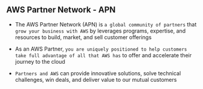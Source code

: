 ## AWS Partner Network - APN

- The AWS Partner Network (APN) is `a global community of partners` that `grow your business with AWS` by leverages programs, expertise, and resources to build, market, and sell customer offerings

- As an AWS Partner, `you are uniquely positioned to help customers` `take full advantage of all that AWS has` to offer and accelerate their journey to the cloud

- `Partners and AWS` can provide innovative solutions, solve technical challenges, win deals, and deliver value to our mutual customers
